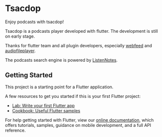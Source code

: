 # Tsacdop
Enjoy podcasts with tsacdop!

Tsacdop is a podcasts player developed with flutter. 
The development is still on early stage.

Thanks for flutter team and all plugin developers, especially [webfeed](https://github.com/witochandra/webfeed) and [audiofileplayer](https://github.com/google/flutter.plugins/tree/master/packages/audiofileplayer/).

The podcasts search engine is powered by [ListenNotes](https://listennotes.com).

## Getting Started

This project is a starting point for a Flutter application.

A few resources to get you started if this is your first Flutter project:

- [Lab: Write your first Flutter app](https://flutter.dev/docs/get-started/codelab)
- [Cookbook: Useful Flutter samples](https://flutter.dev/docs/cookbook)

For help getting started with Flutter, view our
[online documentation](https://flutter.dev/docs), which offers tutorials,
samples, guidance on mobile development, and a full API reference.
